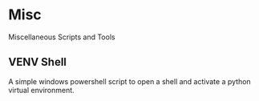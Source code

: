 # Misc

Miscellaneous Scripts and Tools

## VENV Shell

A simple windows powershell script to open a shell and activate a python virtual environment.
